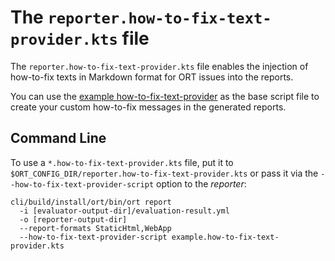 # The `reporter.how-to-fix-text-provider.kts` file

The `reporter.how-to-fix-text-provider.kts` file enables the injection of how-to-fix texts in Markdown format for ORT
issues into the reports.

You can use the [example how-to-fix-text-provider](../../examples/example.how-to-fix-text-provider.kts) as the base
script file to create your custom how-to-fix messages in the generated reports.

## Command Line

To use a `*.how-to-fix-text-provider.kts` file, put it to `$ORT_CONFIG_DIR/reporter.how-to-fix-text-provider.kts` or
pass it via the `--how-to-fix-text-provider-script` option to the *reporter*:

```shell
cli/build/install/ort/bin/ort report
  -i [evaluator-output-dir]/evaluation-result.yml
  -o [reporter-output-dir]
  --report-formats StaticHtml,WebApp
  --how-to-fix-text-provider-script example.how-to-fix-text-provider.kts
```
